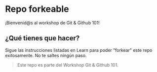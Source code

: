 # Repo forkeable

¡Bienvenid@s al workshop de Git & Github 101!

## ¿Qué tienes que hacer?
Sigue las instrucciones listadas en Learn para poder "forkear" este repo
exitosamente.
No te saltes ningún paso.

> Este repo es parte del Workshop Git & Github 101.
